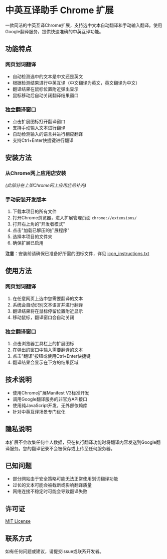 # 中英互译助手 Chrome 扩展

一款简洁的中英互译Chrome扩展，支持选中文本自动翻译和手动输入翻译。使用Google翻译服务，提供快速准确的中英互译功能。

## 功能特点

### 网页划词翻译
- 自动检测选中的文本是中文还是英文
- 根据检测结果进行中英互译（中文翻译为英文，英文翻译为中文）
- 翻译结果在鼠标位置附近弹出显示
- 鼠标移动后自动关闭翻译结果窗口

### 独立翻译窗口
- 点击扩展图标打开翻译窗口
- 支持手动输入文本进行翻译
- 自动检测输入的语言并进行相应翻译
- 支持Ctrl+Enter快捷键进行翻译

## 安装方法

### 从Chrome网上应用店安装
*(此部分在上架Chrome网上应用店后补充)*

### 手动安装开发版本
1. 下载本项目的所有文件
2. 打开Chrome浏览器，进入扩展管理页面 `chrome://extensions/`
3. 打开右上角的"开发者模式"
4. 点击"加载已解压的扩展程序"
5. 选择本项目的文件夹
6. 确保扩展已启用

**注意**：安装前请确保已准备好所需的图标文件，详见 [icon_instructions.txt](./icon_instructions.txt)

## 使用方法

### 网页划词翻译
1. 在任意网页上选中您需要翻译的文本
2. 系统会自动识别文本语言并进行翻译
3. 翻译结果将在鼠标停留位置附近显示
4. 移动鼠标，翻译窗口会自动关闭

### 独立翻译窗口
1. 点击浏览器工具栏上的扩展图标
2. 在弹出的窗口中输入需要翻译的文本
3. 点击"翻译"按钮或使用Ctrl+Enter快捷键
4. 翻译结果会显示在下方的结果区域

## 技术说明

- 使用Chrome扩展Manifest V3标准开发
- 调用Google翻译服务的非官方API接口
- 使用纯JavaScript开发，无外部依赖库
- 针对中英互译场景专门优化

## 隐私说明

本扩展不会收集任何个人数据，只在执行翻译功能时将翻译内容发送到Google翻译服务。您的翻译记录不会被保存或上传至任何服务器。

## 已知问题

- 部分网站由于安全策略可能无法正常使用划词翻译功能
- 过长的文本可能会被截断或影响翻译质量
- 网络连接不稳定时可能会导致翻译失败

## 许可证

[MIT License](LICENSE)

## 联系方式

如有任何问题或建议，请提交issue或联系开发者。 